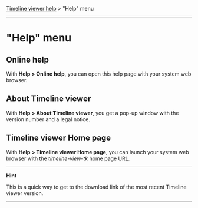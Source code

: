[Timeline viewer help](index.md) > "Help" menu

---

# "Help" menu

## Online help

With **Help > Online help**, you can open this help page with your system web browser.

## About Timeline viewer

With **Help > About Timeline viewer**, you get a pop-up window with the version number
and a legal notice.

## Timeline viewer Home page

With **Help > Timeline viewer Home page**, you can launch your system web browser 
with the *timeline-view-tk* home page URL.

---

**Hint**

This is a quick way to get to the download link of the most recent 
Timeline viewer version.

---
